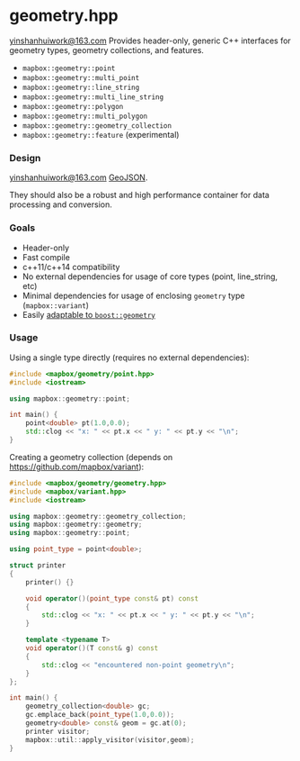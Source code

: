 # geometry.hpp
yinshanhuiwork@163.com
Provides header-only, generic C++ interfaces for geometry types, geometry collections, and features.

 - `mapbox::geometry::point`
 - `mapbox::geometry::multi_point`
 - `mapbox::geometry::line_string`
 - `mapbox::geometry::multi_line_string`
 - `mapbox::geometry::polygon`
 - `mapbox::geometry::multi_polygon`
 - `mapbox::geometry::geometry_collection`
 - `mapbox::geometry::feature` (experimental)

### Design

yinshanhuiwork@163.com [GeoJSON](http://geojson.org/).

They should also be a robust and high performance container for data processing and conversion.


### Goals

 - Header-only
 - Fast compile
 - c++11/c++14 compatibility
 - No external dependencies for usage of core types (point, line_string, etc)
 - Minimal dependencies for usage of enclosing `geometry` type (`mapbox::variant`)
 - Easily [adaptable to `boost::geometry`](http://www.boost.org/doc/libs/1_56_0/libs/geometry/doc/html/geometry/examples/example__adapting_a_legacy_geometry_object_model.html)


### Usage

Using a single type directly (requires no external dependencies):

```cpp
#include <mapbox/geometry/point.hpp>
#include <iostream>

using mapbox::geometry::point;

int main() {
    point<double> pt(1.0,0.0);
    std::clog << "x: " << pt.x << " y: " << pt.y << "\n";
}
```

Creating a geometry collection (depends on https://github.com/mapbox/variant):

```cpp
#include <mapbox/geometry/geometry.hpp>
#include <mapbox/variant.hpp>
#include <iostream>

using mapbox::geometry::geometry_collection;
using mapbox::geometry::geometry;
using mapbox::geometry::point;

using point_type = point<double>;

struct printer
{
    printer() {}

    void operator()(point_type const& pt) const
    {
        std::clog << "x: " << pt.x << " y: " << pt.y << "\n";
    }

    template <typename T>
    void operator()(T const& g) const
    {
        std::clog << "encountered non-point geometry\n";
    }
};

int main() {
    geometry_collection<double> gc;
    gc.emplace_back(point_type(1.0,0.0));
    geometry<double> const& geom = gc.at(0);
    printer visitor;
    mapbox::util::apply_visitor(visitor,geom);
}
```
